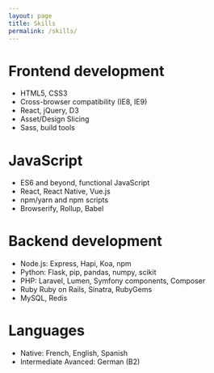 ```yaml
---
layout: page
title: Skills
permalink: /skills/
---
```

# Frontend development

- HTML5, CSS3
- Cross-browser compatibility (IE8, IE9)
- React, jQuery, D3 
- Asset/Design Slicing
- Sass, build tools  

# JavaScript
- ES6 and beyond, functional JavaScript
- React, React Native, Vue.js
- npm/yarn and npm scripts
- Browserify, Rollup, Babel


# Backend development

- Node.js: Express, Hapi, Koa, npm
- Python: Flask, pip, pandas, numpy, scikit
- PHP: Laravel, Lumen, Symfony components, Composer
- Ruby Ruby on Rails, Sinatra, RubyGems
- MySQL, Redis

# Languages

- Native: French, English, Spanish
- Intermediate Avanced: German (B2)
